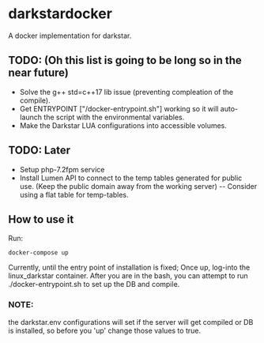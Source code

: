 # darkstardocker
A docker implementation for darkstar.

## TODO: (Oh this list is going to be long so in the near future)
- Solve the g++ std=c++17 lib issue (preventing compleation of the compile).
- Get ENTRYPOINT ["/docker-entrypoint.sh"] working so it will auto-launch the script with the environmental variables. 
- Make the Darkstar LUA configurations into accessible volumes.

## TODO: Later
- Setup php-7.2fpm service
- Install Lumen API to connect to the temp tables generated for public use. (Keep the public domain away from the working server)
-- Consider using a flat table for temp-tables.

## How to use it

Run:
```
docker-compose up
```

Currently, until the entry point of installation is fixed; Once up, log-into the linux_darkstar container. After you are in the
bash, you can attempt to run ./docker-entrypoint.sh to set up the DB and compile.

### NOTE:
the darkstar.env configurations will set if the server will get compiled or DB is installed, so before you 'up' change those values to true.
